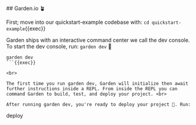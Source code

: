
<br>
## Garden.io 🪴

First; move into our quickstart-example codebase with: `cd quickstart-example`{{exec}}

Garden ships with an interactive command center we call the dev console. To start the dev console, run:  `garden dev` 🔨

```
garden dev
```{{exec}}

<br>

The first time you run garden dev, Garden will initialize then await further instructions inside a REPL. From inside the REPL you can command Garden to build, test, and deploy your project. <br>

After running garden dev, you're ready to deploy your project 🚀. Run:

```
deploy
```{{exec}}
